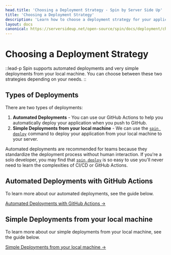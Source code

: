 ```yaml
---
head.title: 'Choosing a Deployment Strategy - Spin by Server Side Up'
title: 'Choosing a Deployment Strategy'
description: 'Learn how to choose a deployment strategy for your application with Spin.'
layout: docs
canonical: https://serversideup.net/open-source/spin/docs/deployment/choosing-a-deployment-strategy
---
```


# Choosing a Deployment Strategy
::lead-p
Spin supports automated deployments and very simple deployments from your local machine. You can choose between these two strategies depending on your needs.
::

## Types of Deployments
There are two types of deployments:

1. **Automated Deployments** - You can use our GitHub Actions to help you automatically deploy your application when you push to GitHub.
2. **Simple Deployments from your local machine** - We can use the [`spin deploy`](/docs/command-reference/deploy) command to deploy your application from your local machine to your server.

Automated deployments are recommended for teams because they standardize the deployment process without human interaction. If you're a solo developer, you may find that [`spin deploy`](/docs/command-reference/deploy) is so easy to use you'll never need to learn the complexities of CI/CD or GitHub Actions.

## Automated Deployments with GitHub Actions
 To learn more about our automated deployments, see the guide below.

[Automated Deployments with GitHub Actions →](/docs/deployment/automated-deployments-with-github-actions)

## Simple Deployments from your local machine
To learn more about our simple deployments from your local machine, see the guide below.

[Simple Deployments from your local machine →](/docs/deployment/using-spin-deploy)
